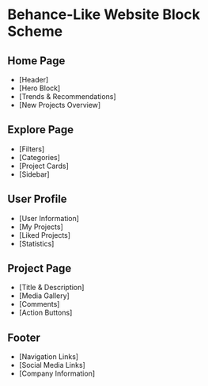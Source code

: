 # Behance-Like Website Block Scheme

## Home Page
- [Header]
- [Hero Block]
- [Trends & Recommendations]
- [New Projects Overview]

## Explore Page
- [Filters]
- [Categories]
- [Project Cards]
- [Sidebar]

## User Profile
- [User Information]
- [My Projects]
- [Liked Projects]
- [Statistics]

## Project Page
- [Title & Description]
- [Media Gallery]
- [Comments]
- [Action Buttons]

## Footer
- [Navigation Links]
- [Social Media Links]
- [Company Information]
